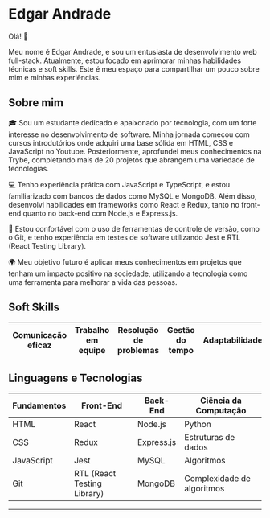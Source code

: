 # Edgar Andrade

Olá! 👋

Meu nome é Edgar Andrade, e sou um entusiasta de desenvolvimento web full-stack. Atualmente, estou focado em aprimorar minhas habilidades técnicas e soft skills. Este é meu espaço para compartilhar um pouco sobre mim e minhas experiências.

## Sobre mim

🎓 Sou um estudante dedicado e apaixonado por tecnologia, com um forte interesse no desenvolvimento de software. Minha jornada começou com cursos introdutórios onde adquiri uma base sólida em HTML, CSS e JavaScript no Youtube. Posteriormente, aprofundei meus conhecimentos na Trybe, completando mais de 20 projetos que abrangem uma variedade de tecnologias.

💻 Tenho experiência prática com JavaScript e TypeScript, e estou familiarizado com bancos de dados como MySQL e MongoDB. Além disso, desenvolvi habilidades em frameworks como React e Redux, tanto no front-end quanto no back-end com Node.js e Express.js.

🔧 Estou confortável com o uso de ferramentas de controle de versão, como o Git, e tenho experiência em testes de software utilizando Jest e RTL (React Testing Library).

🌍 Meu objetivo futuro é aplicar meus conhecimentos em projetos que tenham um impacto positivo na sociedade, utilizando a tecnologia como uma ferramenta para melhorar a vida das pessoas.

## Soft Skills

| Comunicação eficaz | Trabalho em equipe | Resolução de problemas | Gestão do tempo | Adaptabilidade | Aprendizado contínuo | Atitude positiva | Empatia |
|---------------------|--------------------|------------------------|-----------------|----------------|----------------------|-------------------|---------|

## Linguagens e Tecnologias

| Fundamentos           | Front-End             | Back-End              | Ciência da Computação |
|-----------------------|-----------------------|-----------------------|-----------------------|
| HTML                  | React                 | Node.js               | Python                |
| CSS                   | Redux                 | Express.js            | Estruturas de dados  |
| JavaScript            | Jest                  | MySQL                 | Algoritmos            |
| Git                   | RTL (React Testing Library) | MongoDB         | Complexidade de algoritmos |


--- 
